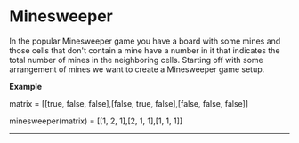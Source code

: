 # Minesweeper

In the popular Minesweeper game you have a board with some mines and those cells that don't contain a mine have a number in it that indicates the total number of mines in the neighboring cells. 
Starting off with some arrangement of mines we want to create a Minesweeper game setup.

**Example**

matrix = [[true, false, false],[false, true, false],[false, false, false]]

minesweeper(matrix) = [[1, 2, 1],[2, 1, 1],[1, 1, 1]]

---